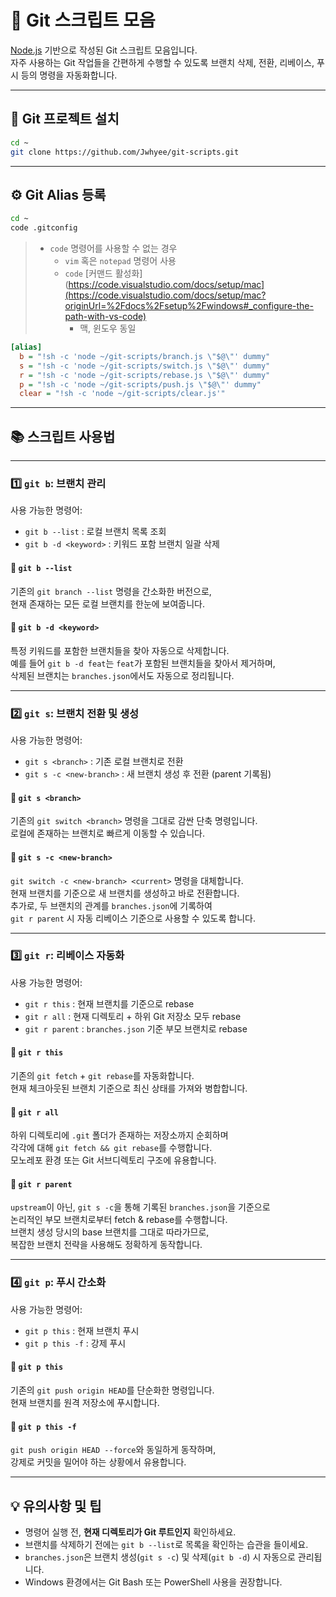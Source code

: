 # 📁 Git 스크립트 모음

[Node.js](https://nodejs.org) 기반으로 작성된 Git 스크립트 모음입니다.  
자주 사용하는 Git 작업들을 간편하게 수행할 수 있도록 브랜치 삭제, 전환, 리베이스, 푸시 등의 명령을 자동화합니다.

---

## 🔄 Git 프로젝트 설치

```bash
cd ~
git clone https://github.com/Jwhyee/git-scripts.git
```

---

## ⚙️ Git Alias 등록

```bash
cd ~
code .gitconfig
```

> - `code` 명령어를 사용할 수 없는 경우
>    - `vim` 혹은 `notepad` 명령어 사용
>    - `code` [커맨드 활성화](https://code.visualstudio.com/docs/setup/mac](https://code.visualstudio.com/docs/setup/mac?originUrl=%2Fdocs%2Fsetup%2Fwindows#_configure-the-path-with-vs-code)
>       - 맥, 윈도우 동일

```ini
[alias]
  b = "!sh -c 'node ~/git-scripts/branch.js \"$@\"' dummy"
  s = "!sh -c 'node ~/git-scripts/switch.js \"$@\"' dummy"
  r = "!sh -c 'node ~/git-scripts/rebase.js \"$@\"' dummy"
  p = "!sh -c 'node ~/git-scripts/push.js \"$@\"' dummy"
  clear = "!sh -c 'node ~/git-scripts/clear.js'"
```

---

## 📚 스크립트 사용법

---

### 1️⃣ `git b`: 브랜치 관리

사용 가능한 명령어:

- `git b --list` : 로컬 브랜치 목록 조회
- `git b -d <keyword>` : 키워드 포함 브랜치 일괄 삭제

#### 🔹 `git b --list`

기존의 `git branch --list` 명령을 간소화한 버전으로,  
현재 존재하는 모든 로컬 브랜치를 한눈에 보여줍니다.

#### 🔹 `git b -d <keyword>`

특정 키워드를 포함한 브랜치들을 찾아 자동으로 삭제합니다.  
예를 들어 `git b -d feat`는 `feat`가 포함된 브랜치들을 찾아서 제거하며,  
삭제된 브랜치는 `branches.json`에서도 자동으로 정리됩니다.

---

### 2️⃣ `git s`: 브랜치 전환 및 생성

사용 가능한 명령어:

- `git s <branch>` : 기존 로컬 브랜치로 전환
- `git s -c <new-branch>` : 새 브랜치 생성 후 전환 (parent 기록됨)

#### 🔹 `git s <branch>`

기존의 `git switch <branch>` 명령을 그대로 감싼 단축 명령입니다.  
로컬에 존재하는 브랜치로 빠르게 이동할 수 있습니다.

#### 🔹 `git s -c <new-branch>`

`git switch -c <new-branch> <current>` 명령을 대체합니다.  
현재 브랜치를 기준으로 새 브랜치를 생성하고 바로 전환합니다.  
추가로, 두 브랜치의 관계를 `branches.json`에 기록하여  
`git r parent` 시 자동 리베이스 기준으로 사용할 수 있도록 합니다.

---

### 3️⃣ `git r`: 리베이스 자동화

사용 가능한 명령어:

- `git r this` : 현재 브랜치를 기준으로 rebase
- `git r all` : 현재 디렉토리 + 하위 Git 저장소 모두 rebase
- `git r parent` : `branches.json` 기준 부모 브랜치로 rebase

#### 🔹 `git r this`

기존의 `git fetch` + `git rebase`를 자동화합니다.  
현재 체크아웃된 브랜치 기준으로 최신 상태를 가져와 병합합니다.

#### 🔹 `git r all`

하위 디렉토리에 `.git` 폴더가 존재하는 저장소까지 순회하며  
각각에 대해 `git fetch && git rebase`를 수행합니다.  
모노레포 환경 또는 Git 서브디렉토리 구조에 유용합니다.

#### 🔹 `git r parent`

`upstream`이 아닌, `git s -c`을 통해 기록된 `branches.json`을 기준으로  
논리적인 부모 브랜치로부터 fetch & rebase를 수행합니다.  
브랜치 생성 당시의 base 브랜치를 그대로 따라가므로,  
복잡한 브랜치 전략을 사용해도 정확하게 동작합니다.

---

### 4️⃣ `git p`: 푸시 간소화

사용 가능한 명령어:

- `git p this` : 현재 브랜치 푸시
- `git p this -f` : 강제 푸시

#### 🔹 `git p this`

기존의 `git push origin HEAD`를 단순화한 명령입니다.  
현재 브랜치를 원격 저장소에 푸시합니다.

#### 🔹 `git p this -f`

`git push origin HEAD --force`와 동일하게 동작하며,  
강제로 커밋을 밀어야 하는 상황에서 유용합니다.

---

## 💡 유의사항 및 팁

- 명령어 실행 전, **현재 디렉토리가 Git 루트인지** 확인하세요.
- 브랜치를 삭제하기 전에는 `git b --list`로 목록을 확인하는 습관을 들이세요.
- `branches.json`은 브랜치 생성(`git s -c`) 및 삭제(`git b -d`) 시 자동으로 관리됩니다.
- Windows 환경에서는 Git Bash 또는 PowerShell 사용을 권장합니다.
